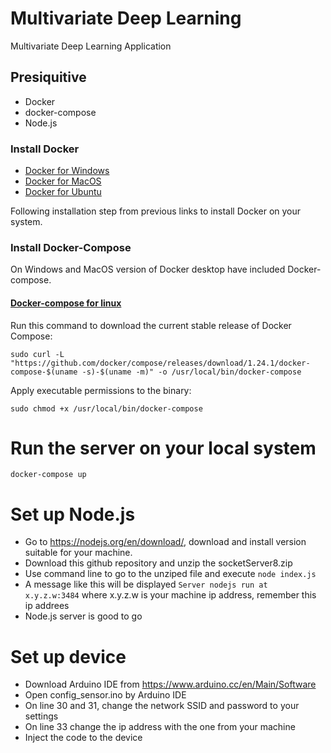 # Multivariate Deep Learning
Multivariate Deep Learning Application
## Presiquitive
- Docker
- docker-compose 
- Node.js

### Install Docker
- [Docker for Windows](https://docs.docker.com/docker-for-windows/install/)
- [Docker for MacOS](https://docs.docker.com/docker-for-mac/install/)
- [Docker for Ubuntu](https://docs.docker.com/install/linux/docker-ce/ubuntu/)

Following installation step from previous links to install Docker on your system.

### Install Docker-Compose
On Windows and MacOS version of Docker desktop have included Docker-compose.  

#### [Docker-compose for linux](https://docs.docker.com/compose/install/)
Run this command to download the current stable release of Docker Compose:

```
sudo curl -L "https://github.com/docker/compose/releases/download/1.24.1/docker-compose-$(uname -s)-$(uname -m)" -o /usr/local/bin/docker-compose
```
Apply executable permissions to the binary:
```
sudo chmod +x /usr/local/bin/docker-compose
```


# Run the server on your local system
```
docker-compose up
```
# Set up Node.js
- Go to https://nodejs.org/en/download/, download and install version suitable for your machine.
- Download this github repository and unzip the socketServer8.zip
- Use command line to go to the unziped file and execute `node index.js`
- A message like this will be displayed `Server nodejs run at x.y.z.w:3484` where x.y.z.w is your machine ip address, remember this ip addrees
- Node.js server is good to go

# Set up device
- Download Arduino IDE from https://www.arduino.cc/en/Main/Software
- Open config_sensor.ino by Arduino IDE
- On line 30 and 31, change the network SSID and password to your settings
- On line 33 change the ip address with the one from your machine
- Inject the code to the device

